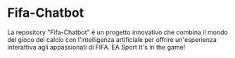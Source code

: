 # Fifa-Chatbot
La repository "Fifa-Chatbot" è un progetto innovativo che combina il mondo del gioco del calcio con l'intelligenza artificiale per offrire un'esperienza interattiva agli appassionati di FIFA. EA Sport It's in the game!

